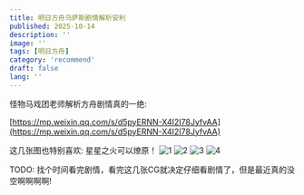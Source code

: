 ```yaml
---
title: 明日方舟乌萨斯剧情解析安利
published: 2025-10-14
description: ''
image: ''
tags: [明日方舟]
category: 'recommend'
draft: false 
lang: ''
---
```


怪物马戏团老师解析方舟剧情真的一绝:

[https://mp.weixin.qq.com/s/d5pyERNN-X4I2I78JyfvAA](https://mp.weixin.qq.com/s/d5pyERNN-X4I2I78JyfvAA)

这几张图也特别喜欢: 星星之火可以燎原！
![1](./images/1.png)
![2](./images/2.png)
![3](./images/4.png)
![4](./images/3.png)



TODO: 找个时间看完剧情，看完这几张CG就决定仔细看剧情了，但是最近真的没空啊啊啊啊!